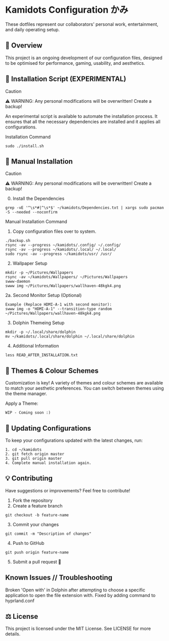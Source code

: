 # Kamidots Configuration かみ

These dotfiles represent our collaborators' personal work, entertainment, and daily operating setup.

## 📌 Overview

This project is an ongoing development of our configuration files, designed to be optimised for performance, gaming, usability, and aesthetics.

## 🚀 Installation Script (EXPERIMENTAL)
> [!CAUTION]
> ⚠️ WARNING: Any personal modifications will be overwritten! Create a backup!

An experimental script is available to automate the installation process. It ensures that all the necessary dependencies are installed and it applies all configurations.

Installation Command
```
sudo ./install.sh
```

## 🔧 Manual Installation
> [!CAUTION]
> ⚠️ WARNING: Any personal modifications will be overwritten!  Create a backup!

0. Install the Dependencies
```
grep -vE '^\s*#|^\s*$' ~/kamidots/Dependencies.txt | xargs sudo pacman -S --needed --noconfirm
```

Manual Installation Command
1. Copy configuration files over to system.
```
./backup.sh
rsync -av --progress ~/kamidots/.config/ ~/.config/
rsync -av --progress ~/kamidots/.local/ ~/.local/
sudo rsync -av --progress ~/kamidots/usr/ /usr/
```

2. Wallpaper Setup
```
mkdir -p ~/Pictures/Wallpapers
rsync -av ~/kamidots/Wallpapers/ ~/Pictures/Wallpapers
swww-daemon
swww img ~/Pictures/Wallpapers/wallhaven-48kgk4.png
```
2a. Second Monitor Setup (Optional)
```
Example (Replace HDMI-A-1 with second monitor):
swww img -o "HDMI-A-1" --transition-type random ~/Pictures/Wallpapers/wallhaven-48kgk4.png
```

3. Dolphin Themeing Setup
```
mkdir -p ~/.local/share/dolphin
mv ~/kamidots/.local/share/dolphin ~/.local/share/dolphin
```

4. Additional Information
```
less READ_AFTER_INSTALLATION.txt
```
## 🎨 Themes & Colour Schemes

Customization is key! A variety of themes and colour schemes are available to match your aesthetic preferences. You can switch between themes using the theme manager.

Apply a Theme:
```
WIP - Coming soon :)
```

## 🔄 Updating Configurations

To keep your configurations updated with the latest changes, run:
```
1. cd ~/kamidots
2. git fetch origin master
3. git pull origin master
4. Complete manual installation again.
```
## 💡 Contributing

Have suggestions or improvements? Feel free to contribute!

1. Fork the repository
2. Create a feature branch
```
git checkout -b feature-name
```
3. Commit your changes
```
git commit -m "Description of changes"
```
4. Push to GitHub
```
git push origin feature-name
```
5. Submit a pull request 🎉

## Known Issues // Troubleshooting
Broken 'Open with' in Dolphin after attempting to choose a specific application to open the file extension with.
Fixed by adding command to hyprland.conf

## ⚖️ License

This project is licensed under the MIT License. See LICENSE for more details.

